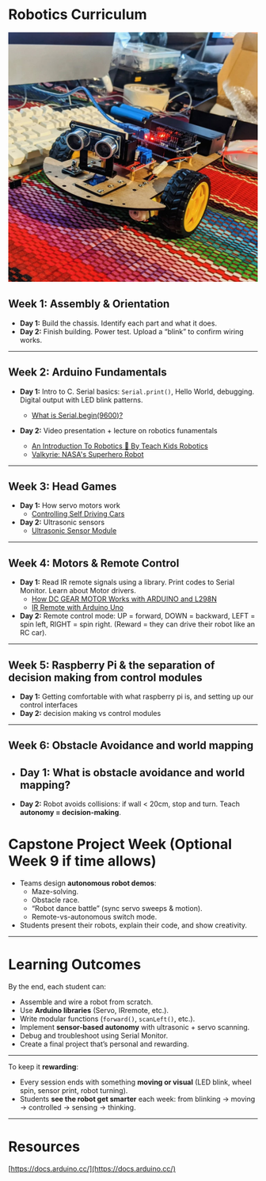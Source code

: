 # Robotics Curriculum

![Robot car built](images/robot.jpeg)

## Week 1: Assembly & Orientation

* **Day 1:** Build the chassis. Identify each part and what it does.
* **Day 2:** Finish building. Power test. Upload a “blink” to confirm wiring works.



---

## Week 2: Arduino Fundamentals

- **Day 1:** Intro to C. Serial basics: `Serial.print()`, Hello World, debugging. Digital output with LED blink patterns.
  - [What is Serial.begin(9600)?](https://www.youtube.com/watch?v=8GX5brSZ_1E)
- **Day 2:** Video presentation + lecture on robotics funamentals

  - [An Introduction To Robotics 🤖 By Teach Kids Robotics](https://www.youtube.com/watch?v=HvMQONnCXbE)
  - [Valkyrie: NASA's Superhero Robot](https://www.youtube.com/watch?v=IE-YBaYjbqY)


---

## Week 3: Head Games

- **Day 1:** How servo motors work
  - [Controlling Self Driving Cars](https://youtu.be/4Y7zG48uHRo)
- **Day 2:** Ultrasonic sensors
  - [Ultrasonic Sensor Module](https://youtu.be/KGwtit2bFyo)

---

## Week 4: Motors & Remote Control

- **Day 1:** Read IR remote signals using a library. Print codes to Serial Monitor. Learn about Motor drivers.
  - [How DC GEAR MOTOR Works with ARDUINO and L298N](https://youtu.be/GPVC84D5ULw)
  - [IR Remote with Arduino Uno](https://youtu.be/q97VE3oEwIc)
- **Day 2:** Remote control mode: UP = forward, DOWN = backward, LEFT = spin left, RIGHT = spin right. (Reward = they can drive their robot like an RC car).

---

## Week 5: Raspberry Pi & the separation of decision making from control modules

- **Day 1:** Getting comfortable with what raspberry pi is, and setting up our control interfaces
- **Day 2:** decision making vs control modules

---

## Week 6: Obstacle Avoidance and world mapping

- **Day 1:** What is obstacle avoidance and world mapping?
  - 
- **Day 2:** Robot avoids collisions: if wall < 20cm, stop and turn. Teach **autonomy = decision-making**.

# Capstone Project Week (Optional Week 9 if time allows)

- Teams design **autonomous robot demos**:
  - Maze-solving.
  - Obstacle race.
  - “Robot dance battle” (sync servo sweeps & motion).
  - Remote-vs-autonomous switch mode.
- Students present their robots, explain their code, and show creativity.

---

# Learning Outcomes

By the end, each student can:

- Assemble and wire a robot from scratch.
- Use **Arduino libraries** (Servo, IRremote, etc.).
- Write modular functions (`forward()`, `scanLeft()`, etc.).
- Implement **sensor-based autonomy** with ultrasonic + servo scanning.
- Debug and troubleshoot using Serial Monitor.
- Create a final project that’s personal and rewarding.

---

To keep it **rewarding**:

- Every session ends with something **moving or visual** (LED blink, wheel spin, sensor print, robot turning).
- Students **see the robot get smarter** each week: from blinking → moving → controlled → sensing → thinking.

---

# Resources

[https://docs.arduino.cc/](https://docs.arduino.cc/)
